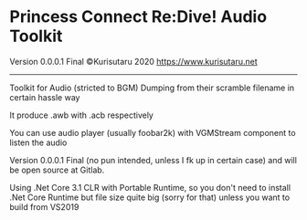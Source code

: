# Princess Connect Re:Dive! Audio Toolkit

 Version 0.0.0.1 Final
©Kurisutaru 2020
https://www.kurisutaru.net

------

Toolkit for Audio (stricted to BGM) Dumping from their scramble filename in certain hassle way

It produce .awb with .acb respectively

You can use audio player (usually foobar2k) with VGMStream component to listen the audio

Version 0.0.0.1 Final (no pun intended, unless I fk up in certain case) and will be open source at Gitlab.

Using .Net Core 3.1 CLR with Portable Runtime, so you don't need to install .Net Core Runtime but file size quite big (sorry for that) unless you want to build from VS2019